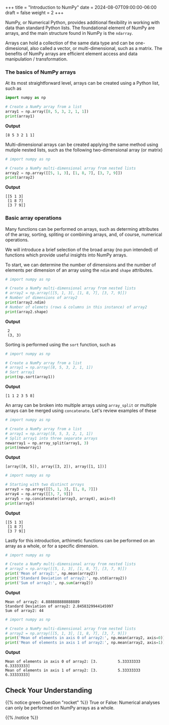 +++
title = "Introduction to NumPy"
date = 2024-08-07T09:00:00-06:00
draft = false
weight = 2
+++

NumPy, or Numerical Python, provides additional flexibility in working with data than standard Python lists. The foundational element of NumPy are arrays, and the main structure found in NumPy is the `ndarray`.

Arrays can hold a collection of the same data type and can be one-dimesional, also called a vector, or multi-dimensional, such as a matrix. The benefits of NumPy arrays are efficient element access and data manipulation / transformation.

### The basics of NumPy arrays

At its most straightforward level, arrays can be created using a Python list, such as

```python {linenos=table}
import numpy as np

# Create a NumPy array from a list
array1 = np.array([8, 5, 3, 2, 1, 1])
print(array1)
```
**Output**

```console
[8 5 3 2 1 1]
```

Multi-dimensional arrays can be created applying the same method using mutiple nested lists, such as the following two-dimensional array (or matrix)

```python {linenos=table}
# import numpy as np

# Create a NumPy multi-dimensional array from nested lists
array2 = np.array([[5, 1, 3], [1, 8, 7], [3, 7, 9]])
print(array2)
```
**Output**

```console
[[5 1 3]
 [1 8 7]
 [3 7 9]]
```

### Basic array operations

Many functions can be performed on arrays, such as determing attributes of the array, sorting, spliting or combining arrays, and, of course, numerical operations.

We will introduce a brief selection of the broad array (no pun intended) of functions which provide useful insights into NumPy arrays.

To start, we can determine the number of dimensions and the number of elements per dimension of an array using the `ndim` and `shape` attributes.

```python {linenos=table}
# import numpy as np

# Create a NumPy multi-dimensional array from nested lists
# array2 = np.array([[5, 1, 3], [1, 8, 7], [3, 7, 9]])
# Number of dimensions of array2
print(array2.ndim)
# Number of elemets (rows & columns in this instance) of array2
print(array2.shape)
```
**Output**

```console
 2
 (3, 3)
```

Sorting is performed using the `sort` function, such as

```python {linenos=table}
# import numpy as np

# Create a NumPy array from a list
# array1 = np.array([8, 5, 3, 2, 1, 1])
# Sort array1
print(np.sort(array1))
```
**Output**

```console
[1 1 2 3 5 8]
```

An array can be broken into multiple arrays using `array_split` or multiple arrays can be merged using `concatenate`. Let's review examples of these

```python {linenos=table}
# import numpy as np

# Create a NumPy array from a list
# array1 = np.array([8, 5, 3, 2, 1, 1])
# Split array1 into three separate arrays
newarray1 = np.array_split(array1, 3)
print(newarray1)
```
**Output**

```console
[array([8, 5]), array([3, 2]), array([1, 1])]
```

```python {linenos=table}
# import numpy as np

# Starting with two distinct arrays
array3 = np.array([[5, 1, 3], [1, 8, 7]])
array4 = np.array([[3, 7, 9]])
array5 = np.concatenate((array3, array4), axis=0)
print(array5)
```
**Output**

```console
[[5 1 3]
 [1 8 7]
 [3 7 9]]
```

Lastly for this introduction, arthimetic functions can be performed on an array as a whole, or for a specific dimension.

```python {linenos=table}
# import numpy as np

# Create a NumPy multi-dimensional array from nested lists
# array2 = np.array([[5, 1, 3], [1, 8, 7], [3, 7, 9]])
print('Mean of array2:', np.mean(array2))
print('Standard Deviation of array2:', np.std(array2))
print('Sum of array2:', np.sum(array2))
```
**Output**

```console
Mean of array2: 4.888888888888889
Standard Deviation of array2: 2.8458329944145997
Sum of array2: 44
```

```python {linenos=table}
# import numpy as np

# Create a NumPy multi-dimensional array from nested lists
# array2 = np.array([[5, 1, 3], [1, 8, 7], [3, 7, 9]])
print('Mean of elements in axis 0 of array2:', np.mean(array2, axis=0))
print('Mean of elements in axis 1 of array2:', np.mean(array2, axis=1))
```
**Output**

```console
Mean of elements in axis 0 of array2: [3.         5.33333333 6.33333333]
Mean of elements in axis 1 of array2: [3.         5.33333333 6.33333333]
```

## Check Your Understanding

{{% notice green Question "rocket" %}}
True or False: Numerical analyses can only be performed on NumPy arrays as a whole.

<!-- Solution: False -->
{{% /notice %}}
